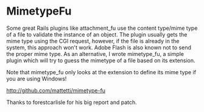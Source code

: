 MimetypeFu
==========

Some great Rails plugins like attachment_fu use the content type/mime type of a file to validate the instance of an object.
The plugin usually gets the mime type using the CGI request, however, if the file is already in the system, this approach won't work.
Adobe Flash is also known not to send the proper mime type.
As an alternative, I wrote mimetype_fu, a simple plugin which will try to guess the mimetype of a file based on its extension.

Note that mimetype_fu only looks at the extension to define its mime type if you are using Windows!

http://github.com/mattetti/mimetype-fu

Thanks to forestcarlisle for his big report and patch.

